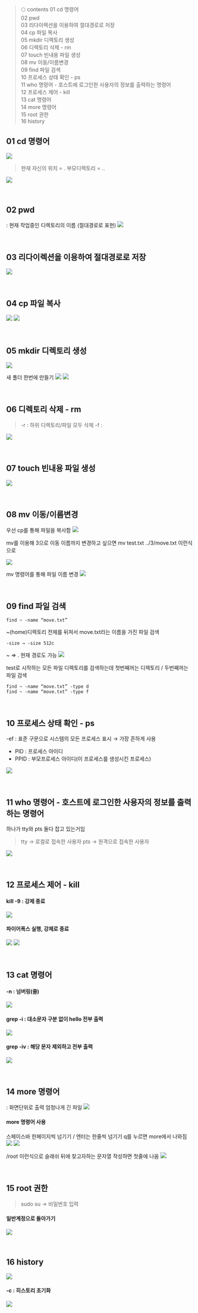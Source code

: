> 🌕 contents
01 cd 명령어 <br>
02 pwd <br>
03 리다이렉션을 이용하여 절대경로로 저장 <br>
04 cp 파일 복사 <br>
05 mkdir 디렉토리 생성 <br>
06 디렉토리 삭제 - rm <br>
07 touch 빈내용 파일 생성 <br>
08 mv 이동/이름변경 <br>
09 find 파일 검색 <br>
10 프로세스 상태 확인 - ps <br>
11 who 명령어 - 호스트에 로그인한 사용자의 정보를 출력하는 명령어 <br>
12 프로세스 제어 - kill <br>
13 cat 명령어 <br>
14 more 명령어 <br>
15 root 권한 <br>
16 history <br>


## 01 cd 명령어
![](https://velog.velcdn.com/images/hrnn00/post/27a0746f-0db6-422f-83e0-95d9aaf3eaec/image.png)

>  현재 자신의 위치 = .
 부모디렉토리 = ..

![](https://velog.velcdn.com/images/hrnn00/post/7f9e7a0b-fad5-45f2-be64-39841c3bf039/image.png)

<br>

## 02 pwd
: 현재 작업중인 디렉토리의 이름 (절대경로로 표현)
![](https://velog.velcdn.com/images/hrnn00/post/d89f24d9-f373-4bb6-ad12-7426289030ef/image.png)

<br>

## 03 리다이렉션을 이용하여 절대경로로 저장
![](https://velog.velcdn.com/images/hrnn00/post/f6eeeba3-60be-4bb7-a384-2b34aecfbc64/image.png)

<br>

## 04 cp 파일 복사
![](https://velog.velcdn.com/images/hrnn00/post/6fbf0a3f-584e-45a7-9f4f-adfac769fc88/image.png)
![](https://velog.velcdn.com/images/hrnn00/post/3f78fae5-6543-43be-92d4-ce6f8edcedd7/image.png)

<br>

## 05 mkdir 디렉토리 생성
![](https://velog.velcdn.com/images/hrnn00/post/17e3a69a-8b19-405a-82c9-30001131a3ec/image.png)


새 폴더 한번에 만들기
![](https://velog.velcdn.com/images/hrnn00/post/60a4f6e3-dbec-4bef-8acb-2db0d106ca0d/image.png)
![](https://velog.velcdn.com/images/hrnn00/post/bb542107-402c-4e8a-b663-c3ba95ac7380/image.png)

<br>

## 06 디렉토리 삭제 - rm
> -r : 하위 디렉토리/파일 모두 삭제
-f :

![](https://velog.velcdn.com/images/hrnn00/post/464f14af-3094-4a9b-b9b3-a06afcf0c382/image.png)

<br>

## 07 touch 빈내용 파일 생성
![](https://velog.velcdn.com/images/hrnn00/post/150031bf-6969-4c0c-958c-f57a2fe321ae/image.png)

<br>

## 08 mv 이동/이름변경
우선 cp를 통해 파일을 복사함
![](https://velog.velcdn.com/images/hrnn00/post/a29afeca-befd-491d-8b10-f5d68233c7ef/image.png)


mv를 이용해 3으로 이동
이름까지 변경하고 싶으면 mv test.txt ../3/move.txt 이런식으로

![](https://velog.velcdn.com/images/hrnn00/post/bf2c4f7b-2186-4f23-9c1b-287d8af53447/image.png)


mv 명령어를 통해 파일 이름 변경
![](https://velog.velcdn.com/images/hrnn00/post/eb66ed50-05a7-4df4-bc6e-ac0aeb1c7527/image.png)

<br>

## 09 find 파일 검색
```
find ~ -name “move.txt”
```
~(home)디렉토리 전체를 뒤져서 move.txt라는 이름을 가진 파일 검색

```
-size → -size 512c
```
~ ⇒ . 현재 경로도 가능
![](https://velog.velcdn.com/images/hrnn00/post/344cb02e-3ea4-420f-b7b8-03dc0c3fd316/image.png)


test로 시작하는 모든 파일 디렉토리를 검색하는데
첫번째꺼는 디렉토리 / 두번째꺼는 파일 검색

```
find ~ -name “move.txt” -type d
find ~ -name “move.txt” -type f
```

<br>

## 10 프로세스 상태 확인 - ps

-ef : 표준 구문으로 시스템의 모든 프로세스 표시 → 가장 흔하게 사용

- PID : 프로세스 아이디
- PPID : 부모프로세스 아이디(이 프로세스를 생성시킨 프로세스)

![](https://velog.velcdn.com/images/hrnn00/post/c3dab4bd-8014-44f5-b8bf-04fb4d583673/image.png)

<br>

## 11 who 명령어 - 호스트에 로그인한 사용자의 정보를 출력하는 명령어
하나가 tty와 pts 둘다 잡고 있는거임

> tty → 로컬로 접속한 사용자
pts → 원격으로 접속한 사용자

![](https://velog.velcdn.com/images/hrnn00/post/87e2b59e-b8e3-4d23-884b-c7ae0e3167b2/image.png)

<br>

## 12 프로세스 제어 - kill

#### kill -9 : 강제 종료
![](https://velog.velcdn.com/images/hrnn00/post/66b962d2-921d-437b-94bf-1019b229b276/image.png)


#### 파이어폭스 실행, 강제로 종료
![](https://velog.velcdn.com/images/hrnn00/post/179daa13-22b6-49cf-94cf-4dfd18aa3850/image.png)
![](https://velog.velcdn.com/images/hrnn00/post/2c2dadda-1e9f-4de5-9b5a-52ec8a6621a6/image.png)

<br>

## 13 cat 명령어
#### -n : 넘버링(줄)
![](https://velog.velcdn.com/images/hrnn00/post/4b21ee42-2591-4714-8e55-4d4fc97e9ab9/image.png)


#### grep -i : 대소문자 구분 없이 hello 전부 출력
![](https://velog.velcdn.com/images/hrnn00/post/51addaaa-76c1-4839-bf8d-631299f97f0f/image.png)


#### grep -iv : 해당 문자 제외하고 전부 출력
![](https://velog.velcdn.com/images/hrnn00/post/2e8e297e-49f7-465f-a7fa-1f8114c4a992/image.png)

<br>

## 14 more 명령어
: 화면단위로 출력
엄청나게 긴 파일
![](https://velog.velcdn.com/images/hrnn00/post/b03ae549-4d1f-4ee3-8f66-4831d82f5c61/image.png)


#### more 명령어 사용
스페이스바 한페이지씩 넘기기 / 엔터는 한줄씩 넘기기
q를 누르면 more에서 나와짐
![](https://velog.velcdn.com/images/hrnn00/post/a3a8fa7d-f871-42ee-a62d-a7e8fc16c53a/image.png)
![](https://velog.velcdn.com/images/hrnn00/post/54aa7580-2a2e-4d8e-a9ec-8ca1736ec5e8/image.png)

/root 이런식으로 슬래쉬 뒤에 찾고자하는 문자열 작성하면 첫줄에 나옴
![](https://velog.velcdn.com/images/hrnn00/post/ac4e7ede-5689-4cbf-8347-897341b2a875/image.png)

<br>

## 15 root 권한
> sudo su → 비밀번호 입력

#### 일반계정으로 돌아가기
![](https://velog.velcdn.com/images/hrnn00/post/15e0406f-20fb-4374-bcce-fa3003e7005d/image.png)

<br>

## 16 history
![](https://velog.velcdn.com/images/hrnn00/post/ebc5e054-b3b2-4e1f-8495-95b657723218/image.png)

#### -c : 히스토리 초기화
![](https://velog.velcdn.com/images/hrnn00/post/314f92d6-7812-44ef-acd4-b06d100a0195/image.png)
